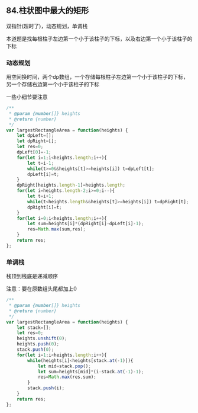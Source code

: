 ## 84.柱状图中最大的矩形

双指针(超时了)，动态规划，单调栈

本道题是找每根柱子左边第一个小于该柱子的下标，以及右边第一个小于该柱子的下标

 ### 动态规划

用空间换时间，两个dp数组，一个存储每根柱子左边第一个小于该柱子的下标，另一个存储右边第一个小于该柱子的下标

一些小细节要注意

```javascript
/**
 * @param {number[]} heights
 * @return {number}
 */
var largestRectangleArea = function(heights) {
    let dpLeft=[];
    let dpRight=[];
    let res=0;
    dpLeft[0]=-1;
    for(let i=1;i<heights.length;i++){
        let t=i-1;
        while(t>=0&&heights[t]>=heights[i]) t=dpLeft[t];
        dpLeft[i]=t;
    }
    dpRight[heights.length-1]=heights.length;
    for(let i=heights.length-2;i>=0;i--){
        let t=i+1;
        while(t<heights.length&&heights[t]>=heights[i]) t=dpRight[t];
        dpRight[i]=t;
    }
    for(let i=0;i<heights.length;i++){
        let sum=heights[i]*(dpRight[i]-dpLeft[i]-1);
        res=Math.max(sum,res);
    }
    return res;
};
```

### 单调栈

栈顶到栈底是递减顺序

注意：要在原数组头尾都加上0

```javascript
/**
 * @param {number[]} heights
 * @return {number}
 */
var largestRectangleArea = function(heights) {
    let stack=[];
    let res=0;
    heights.unshift(0);
    heights.push(0);
    stack.push(0);
    for(let i=1;i<heights.length;i++){
        while(heights[i]<heights[stack.at(-1)]){
            let mid=stack.pop();
            let sum=heights[mid]*(i-stack.at(-1)-1);
            res=Math.max(res,sum);
        }
        stack.push(i);
    }
    return res;
};
```

